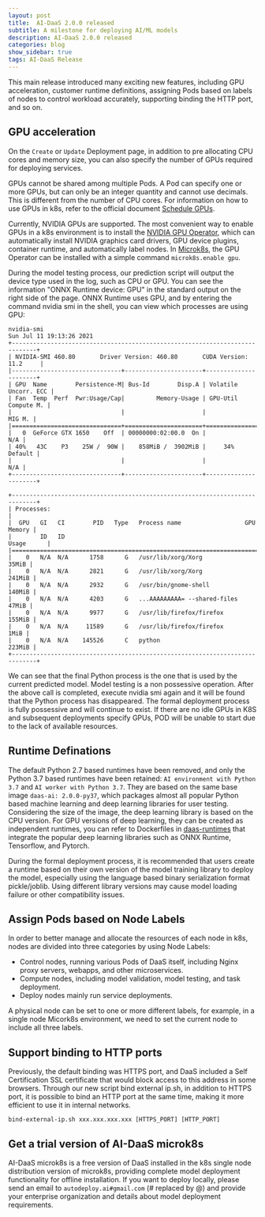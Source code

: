 ```yaml
---
layout: post
title:  AI-DaaS 2.0.0 released
subtitle: A milestone for deploying AI/ML models
description: AI-DaaS 2.0.0 released
categories: blog
show_sidebar: true
tags: AI-DaaS Release
---
```

This main release introduced many exciting new features, including GPU acceleration, customer runtime definitions, assigning Pods based on labels of nodes to control workload accurately, supporting binding the HTTP port, and so on.

## GPU acceleration

On the `Create` or `Update` Deployment page, in addition to pre allocating CPU cores and memory size, you can also specify the number of GPUs required for deploying services. 

GPUs cannot be shared among multiple Pods. A Pod can specify one or more GPUs, but can only be an integer quantity and cannot use decimals. This is different from the number of CPU cores. For information on how to use GPUs in k8s, refer to the official document [Schedule GPUs](https://kubernetes.io/docs/tasks/manage-gpus/scheduling-gpus/).

Currently, NVIDIA GPUs are supported. The most convenient way to enable GPUs in a k8s environment is to install the [NVIDIA GPU Operator](https://docs.nvidia.com/datacenter/cloud-native/gpu-operator/getting-started.html), which can automatically install NVIDIA graphics card drivers, GPU device plugins, container runtime, and automatically label nodes. In [Microk8s](https://microk8s.io/docs/addon-gpu), the GPU Operator can be installed with a simple command `microk8s.enable gpu`.

During the model testing process, our prediction script will output the device type used in the log, such as CPU or GPU. You can see the information "ONNX Runtime device: GPU" in the standard output on the right side of the page. ONNX Runtime uses GPU, and by entering the command nvidia smi in the shell, you can view which processes are using GPU:

```
nvidia-smi 
Sun Jul 11 19:13:26 2021       
+-----------------------------------------------------------------------------+
| NVIDIA-SMI 460.80       Driver Version: 460.80       CUDA Version: 11.2     |
|-------------------------------+----------------------+----------------------+
| GPU  Name        Persistence-M| Bus-Id        Disp.A | Volatile Uncorr. ECC |
| Fan  Temp  Perf  Pwr:Usage/Cap|         Memory-Usage | GPU-Util  Compute M. |
|                               |                      |               MIG M. |
|===============================+======================+======================|
|   0  GeForce GTX 1650    Off  | 00000000:02:00.0  On |                  N/A |
| 40%   43C    P3    25W /  90W |    858MiB /  3902MiB |     34%      Default |
|                               |                      |                  N/A |
+-------------------------------+----------------------+----------------------+
                                                                               
+-----------------------------------------------------------------------------+
| Processes:                                                                  |
|  GPU   GI   CI        PID   Type   Process name                  GPU Memory |
|        ID   ID                                                   Usage      |
|=============================================================================|
|    0   N/A  N/A      1758      G   /usr/lib/xorg/Xorg                 35MiB |
|    0   N/A  N/A      2821      G   /usr/lib/xorg/Xorg                241MiB |
|    0   N/A  N/A      2932      G   /usr/bin/gnome-shell              140MiB |
|    0   N/A  N/A      4203      G   ...AAAAAAAAA= --shared-files       47MiB |
|    0   N/A  N/A      9977      G   /usr/lib/firefox/firefox          155MiB |
|    0   N/A  N/A     11589      G   /usr/lib/firefox/firefox            1MiB |
|    0   N/A  N/A    145526      C   python                            223MiB |
+-----------------------------------------------------------------------------+
```

We can see that the final Python process is the one that is used by the current predicted model. Model testing is a non possessive operation. After the above call is completed, execute nvidia smi again and it will be found that the Python process has disappeared. The formal deployment process is fully possessive and will continue to exist. If there are no idle GPUs in K8S and subsequent deployments specify GPUs, POD will be unable to start due to the lack of available resources.

## Runtime Definations
The default Python 2.7 based runtimes have been removed, and only the Python 3.7 based runtimes have been retained: `AI environment with Python 3.7` and `AI worker with Python 3.7`. They are based on the same base image `daas-ai: 2.0.0-py37`, which packages almost all popular Python based machine learning and deep learning libraries for user testing. Considering the size of the image, the deep learning library is based on the CPU version. For GPU versions of deep learning, they can be created as independent runtimes, you can refer to Dockerfiles in [daas-runtimes](https://github.com/autodeployai/daas-runtimes) that integrate the popular deep learning libraries such as ONNX Runtime, Tensorflow, and Pytorch.

During the formal deployment process, it is recommended that users create a runtime based on their own version of the model training library to deploy the model, especially using the language based binary serialization format pickle/joblib. Using different library versions may cause model loading failure or other compatibility issues.

## Assign Pods based on Node Labels
In order to better manage and allocate the resources of each node in k8s, nodes are divided into three categories by using Node Labels:
* Control nodes, running various Pods of DaaS itself, including Nginx proxy servers, webapps, and other microservices.
* Compute nodes, including model validation, model testing, and task deployment.
* Deploy nodes mainly run service deployments.

A physical node can be set to one or more different labels, for example, in a single node Micork8s environment, we need to set the current node to include all three labels.

## Support binding to HTTP ports
Previously, the default binding was HTTPS port, and DaaS included a Self Certification SSL certificate that would block access to this address in some browsers. Through our new script bind external ip.sh, in addition to HTTPS port, it is possible to bind an HTTP port at the same time, making it more efficient to use it in internal networks.

```
bind-external-ip.sh xxx.xxx.xxx.xxx [HTTPS_PORT] [HTTP_PORT]
```

## Get a trial version of AI-DaaS microk8s
AI-DaaS microk8s is a free version of DaaS installed in the k8s single node distribution version of microk8s, providing complete model deployment functionality for offline installation. If you want to deploy locally, please send an email to `autodeploy.ai#gmail.com` (# replaced by @) and provide your enterprise organization and details about model deployment requirements.


